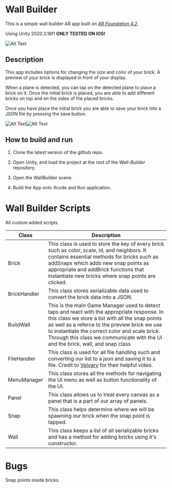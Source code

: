 # Wall Builder

This is a simple wall builder AR app built on [*AR Foundation 4.2*](https://docs.unity3d.com/Packages/com.unity.xr.arfoundation@4.2/manual/index.html).

Using Unity 2020.3.18f1 **ONLY TESTED ON IOS!**

![Alt Text](https://media.giphy.com/media/8BDC69mfp0ZJ381teR/giphy-downsized-large.gif?cid=790b76113f0d6e9e7464722440747743d25050c083b23aff&rid=giphy-downsized-large.gif&ct=g)


## Description

This app includes options for changing the size and color of your brick. A preview of your brick is displayed in front of your display.

When a plane is detected, you can tap on the detected plane to place a brick on it. Once the initial brick is placed, you are able to add different bricks on top and on the sides of the placed bricks.

Once you have place the initial brick you are able to save your brick into a JSON file by pressing the save button.


![Alt Text](https://media.giphy.com/media/i1UjdVcwcLBh8Z1dOL/giphy-downsized-large.gif?cid=790b76113ffdc8338a6662a0d4674505b39083c2f8437873&rid=giphy-downsized-large.gif&ct=g)![Alt Text](https://media.giphy.com/media/fE12z05tDON5LDa2f6/giphy-downsized-large.gif?cid=790b76118074c7c1f26cd8035635cd88af2d7266eb94c777&rid=giphy-downsized-large.gif&ct=g)

## How to build and run

1. Clone the latest version of the github repo.

2. Open Unity, and load the project at the root of the *Wall-Builder* repository.

3. Open the WallBuilder scene.

4. Build the App onto Xcode and Run application.

# Wall Builder Scripts

All custom added scripts

| Class | Description |
| ------ | ------- |
| Brick  | This class is used to store the key of every brick such as color, scale, id, and neighbors. It contains essential methods for bricks such as addSnaps which adds new snap points as appropriate and addBrick functions that instantiate new bricks where snap points are clicked. |
| BrickHandler | This class stores serializable data used to convert the brick data into a JSON. |
| BuildWall | This is the main Game Manager used to detect taps and react with the appropriate response. In this class we store a list with all the snap points as well as a referce to the preview brick we use to instantiate the correct color and scale brick. Through this class we communicate with the UI and the brick, wall, and snap class |
| FileHandler | This class is used for all file handling such and converting our list to a json and saving it to a file. Credit to [Velvary](https://youtu.be/KZft1p8t2lQ) for their helpful video. |
| MenuManager | This class stores all the methods for navigating the UI menu as well as button functionality of the UI. |
| Panel | This class allows us to treat every canvas as a panel that is a part of our array of panels. |
| Snap | This class helps determine where we will be spawning our brick when the snap point is tapped. |
| Wall | This class keeps a list of all serializable bricks and has a method for adding bricks using it's constructor. |

# Bugs 

Snap points inside bricks.
